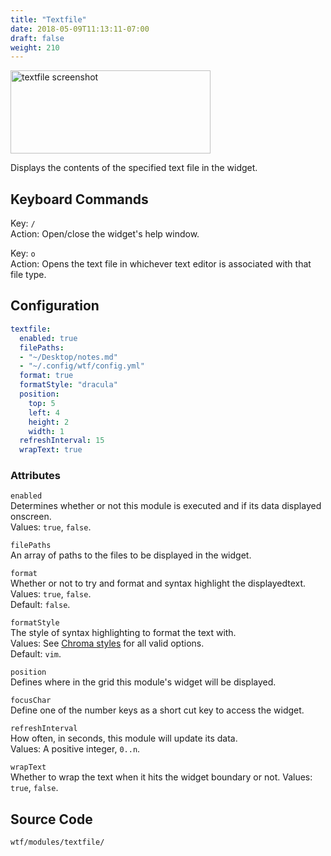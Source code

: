 ```yaml
---
title: "Textfile"
date: 2018-05-09T11:13:11-07:00
draft: false
weight: 210
---
```


<img class="screenshot" src="/imgs/modules/textfile.png" width="320" height="133" alt="textfile screenshot" />

Displays the contents of the specified text file in the widget.

## Keyboard Commands

<span class="caption">Key:</span> `/` <br />
<span class="caption">Action:</span> Open/close the widget's help window.

<span class="caption">Key:</span> `o` <br />
<span class="caption">Action:</span> Opens the text file in whichever text editor is associated  with that file type.

## Configuration

```yaml
textfile:
  enabled: true
  filePaths:
  - "~/Desktop/notes.md"
  - "~/.config/wtf/config.yml"
  format: true
  formatStyle: "dracula"
  position:
    top: 5
    left: 4
    height: 2
    width: 1
  refreshInterval: 15
  wrapText: true
```

### Attributes

`enabled` <br />
Determines whether or not this module is executed and if its data displayed onscreen. <br />
Values: `true`, `false`.

`filePaths` <br />
An array of paths to the files to be displayed in the widget. <br />

`format` <br />
Whether or not to try and format and syntax highlight the displayedtext. <br />
Values: `true`, `false`. <br />
Default: `false`.

`formatStyle` <br />
The style of syntax highlighting to format the text with. <br />
Values: See [Chroma styles](https://github.com/alecthomas/chroma/tree/master/styles) for all
valid options. <br />
Default: `vim`.

`position` <br />
Defines where in the grid this module's widget will be displayed. <br />

`focusChar` <br />
Define one of the number keys as a short cut key to access the widget. <br />

`refreshInterval` <br />
How often, in seconds, this module will update its data. <br />
Values: A positive integer, `0..n`.

`wrapText` <br />
Whether to wrap the text when it hits the widget boundary or not.
Values: `true`, `false`.

## Source Code

```bash
wtf/modules/textfile/
```
